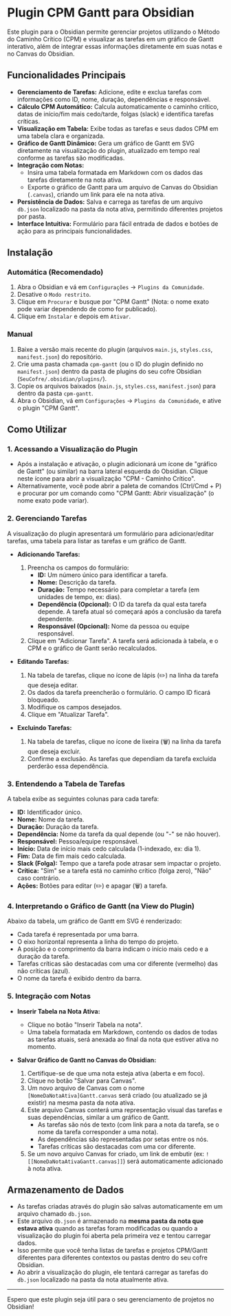 # Plugin CPM Gantt para Obsidian

Este plugin para o Obsidian permite gerenciar projetos utilizando o Método do Caminho Crítico (CPM) e visualizar as tarefas em um gráfico de Gantt interativo, além de integrar essas informações diretamente em suas notas e no Canvas do Obsidian.

## Funcionalidades Principais

*   **Gerenciamento de Tarefas:** Adicione, edite e exclua tarefas com informações como ID, nome, duração, dependências e responsável.
*   **Cálculo CPM Automático:** Calcula automaticamente o caminho crítico, datas de início/fim mais cedo/tarde, folgas (slack) e identifica tarefas críticas.
*   **Visualização em Tabela:** Exibe todas as tarefas e seus dados CPM em uma tabela clara e organizada.
*   **Gráfico de Gantt Dinâmico:** Gera um gráfico de Gantt em SVG diretamente na visualização do plugin, atualizado em tempo real conforme as tarefas são modificadas.
*   **Integração com Notas:**
    *   Insira uma tabela formatada em Markdown com os dados das tarefas diretamente na nota ativa.
    *   Exporte o gráfico de Gantt para um arquivo de Canvas do Obsidian (`.canvas`), criando um link para ele na nota ativa.
*   **Persistência de Dados:** Salva e carrega as tarefas de um arquivo `db.json` localizado na pasta da nota ativa, permitindo diferentes projetos por pasta.
*   **Interface Intuitiva:** Formulário para fácil entrada de dados e botões de ação para as principais funcionalidades.

## Instalação

### Automática (Recomendado)
1.  Abra o Obsidian e vá em `Configurações` -> `Plugins da Comunidade`.
2.  Desative o `Modo restrito`.
3.  Clique em `Procurar` e busque por "CPM Gantt" (Nota: o nome exato pode variar dependendo de como for publicado).
4.  Clique em `Instalar` e depois em `Ativar`.

### Manual
1.  Baixe a versão mais recente do plugin (arquivos `main.js`, `styles.css`, `manifest.json`) do repositório.
2.  Crie uma pasta chamada `cpm-gantt` (ou o ID do plugin definido no `manifest.json`) dentro da pasta de plugins do seu cofre Obsidian (`SeuCofre/.obsidian/plugins/`).
3.  Copie os arquivos baixados (`main.js`, `styles.css`, `manifest.json`) para dentro da pasta `cpm-gantt`.
4.  Abra o Obsidian, vá em `Configurações` -> `Plugins da Comunidade`, e ative o plugin "CPM Gantt".

## Como Utilizar

### 1. Acessando a Visualização do Plugin

*   Após a instalação e ativação, o plugin adicionará um ícone de "gráfico de Gantt" (ou similar) na barra lateral esquerda do Obsidian. Clique neste ícone para abrir a visualização "CPM - Caminho Crítico".
*   Alternativamente, você pode abrir a paleta de comandos (Ctrl/Cmd + P) e procurar por um comando como "CPM Gantt: Abrir visualização" (o nome exato pode variar).

### 2. Gerenciando Tarefas

A visualização do plugin apresentará um formulário para adicionar/editar tarefas, uma tabela para listar as tarefas e um gráfico de Gantt.

*   **Adicionando Tarefas:**
    1.  Preencha os campos do formulário:
        *   **ID:** Um número único para identificar a tarefa.
        *   **Nome:** Descrição da tarefa.
        *   **Duração:** Tempo necessário para completar a tarefa (em unidades de tempo, ex: dias).
        *   **Dependência (Opcional):** O ID da tarefa da qual esta tarefa depende. A tarefa atual só começará após a conclusão da tarefa dependente.
        *   **Responsável (Opcional):** Nome da pessoa ou equipe responsável.
    2.  Clique em "Adicionar Tarefa". A tarefa será adicionada à tabela, e o CPM e o gráfico de Gantt serão recalculados.

*   **Editando Tarefas:**
    1.  Na tabela de tarefas, clique no ícone de lápis (✏️) na linha da tarefa que deseja editar.
    2.  Os dados da tarefa preencherão o formulário. O campo ID ficará bloqueado.
    3.  Modifique os campos desejados.
    4.  Clique em "Atualizar Tarefa".

*   **Excluindo Tarefas:**
    1.  Na tabela de tarefas, clique no ícone de lixeira (🗑️) na linha da tarefa que deseja excluir.
    2.  Confirme a exclusão. As tarefas que dependiam da tarefa excluída perderão essa dependência.

### 3. Entendendo a Tabela de Tarefas

A tabela exibe as seguintes colunas para cada tarefa:

*   **ID:** Identificador único.
*   **Nome:** Nome da tarefa.
*   **Duração:** Duração da tarefa.
*   **Dependência:** Nome da tarefa da qual depende (ou "-" se não houver).
*   **Responsável:** Pessoa/equipe responsável.
*   **Início:** Data de início mais cedo calculada (1-indexado, ex: dia 1).
*   **Fim:** Data de fim mais cedo calculada.
*   **Slack (Folga):** Tempo que a tarefa pode atrasar sem impactar o projeto.
*   **Crítica:** "Sim" se a tarefa está no caminho crítico (folga zero), "Não" caso contrário.
*   **Ações:** Botões para editar (✏️) e apagar (🗑️) a tarefa.

### 4. Interpretando o Gráfico de Gantt (na View do Plugin)

Abaixo da tabela, um gráfico de Gantt em SVG é renderizado:

*   Cada tarefa é representada por uma barra.
*   O eixo horizontal representa a linha do tempo do projeto.
*   A posição e o comprimento da barra indicam o início mais cedo e a duração da tarefa.
*   Tarefas críticas são destacadas com uma cor diferente (vermelho) das não críticas (azul).
*   O nome da tarefa é exibido dentro da barra.

### 5. Integração com Notas

*   **Inserir Tabela na Nota Ativa:**
    *   Clique no botão "Inserir Tabela na nota".
    *   Uma tabela formatada em Markdown, contendo os dados de todas as tarefas atuais, será anexada ao final da nota que estiver ativa no momento.

*   **Salvar Gráfico de Gantt no Canvas do Obsidian:**
    1.  Certifique-se de que uma nota esteja ativa (aberta e em foco).
    2.  Clique no botão "Salvar para Canvas".
    3.  Um novo arquivo de Canvas com o nome `[NomeDaNotaAtiva]Gantt.canvas` será criado (ou atualizado se já existir) na mesma pasta da nota ativa.
    4.  Este arquivo Canvas conterá uma representação visual das tarefas e suas dependências, similar a um gráfico de Gantt.
        *   As tarefas são nós de texto (com link para a nota da tarefa, se o nome da tarefa corresponder a uma nota).
        *   As dependências são representadas por setas entre os nós.
        *   Tarefas críticas são destacadas com uma cor diferente.
    5.  Se um novo arquivo Canvas for criado, um link de embutir (ex: `![[NomeDaNotaAtivaGantt.canvas]]`) será automaticamente adicionado à nota ativa.

## Armazenamento de Dados

*   As tarefas criadas através do plugin são salvas automaticamente em um arquivo chamado `db.json`.
*   Este arquivo `db.json` é armazenado na **mesma pasta da nota que estava ativa** quando as tarefas foram modificadas ou quando a visualização do plugin foi aberta pela primeira vez e tentou carregar dados.
*   Isso permite que você tenha listas de tarefas e projetos CPM/Gantt diferentes para diferentes contextos ou pastas dentro do seu cofre Obsidian.
*   Ao abrir a visualização do plugin, ele tentará carregar as tarefas do `db.json` localizado na pasta da nota atualmente ativa.


---

Espero que este plugin seja útil para o seu gerenciamento de projetos no Obsidian!
